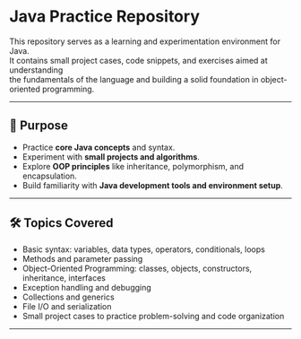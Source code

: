 # Java Practice Repository

This repository serves as a learning and experimentation environment for Java.  
It contains small project cases, code snippets, and exercises aimed at understanding  
the fundamentals of the language and building a solid foundation in object-oriented programming.

---

## 🎯 Purpose

- Practice **core Java concepts** and syntax.
- Experiment with **small projects and algorithms**.
- Explore **OOP principles** like inheritance, polymorphism, and encapsulation.
- Build familiarity with **Java development tools and environment setup**.

---

## 🛠 Topics Covered

- Basic syntax: variables, data types, operators, conditionals, loops  
- Methods and parameter passing  
- Object-Oriented Programming: classes, objects, constructors, inheritance, interfaces  
- Exception handling and debugging  
- Collections and generics  
- File I/O and serialization  
- Small project cases to practice problem-solving and code organization  

---

